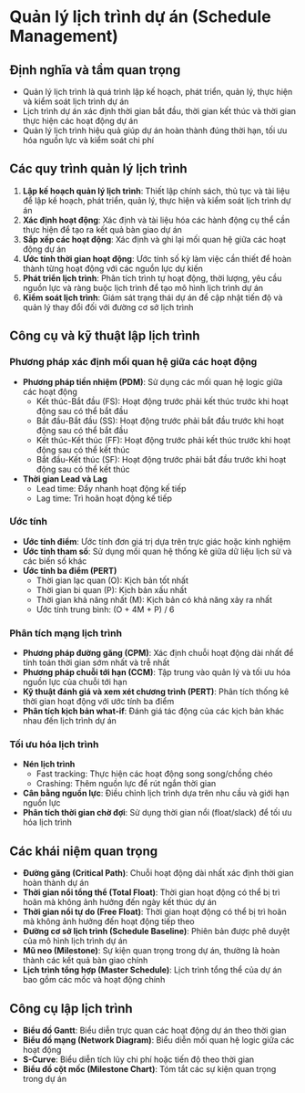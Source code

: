# Quản lý lịch trình dự án (Schedule Management)

## Định nghĩa và tầm quan trọng
- Quản lý lịch trình là quá trình lập kế hoạch, phát triển, quản lý, thực hiện và kiểm soát lịch trình dự án
- Lịch trình dự án xác định thời gian bắt đầu, thời gian kết thúc và thời gian thực hiện các hoạt động dự án
- Quản lý lịch trình hiệu quả giúp dự án hoàn thành đúng thời hạn, tối ưu hóa nguồn lực và kiểm soát chi phí

## Các quy trình quản lý lịch trình
1. **Lập kế hoạch quản lý lịch trình**: Thiết lập chính sách, thủ tục và tài liệu để lập kế hoạch, phát triển, quản lý, thực hiện và kiểm soát lịch trình dự án
2. **Xác định hoạt động**: Xác định và tài liệu hóa các hành động cụ thể cần thực hiện để tạo ra kết quả bàn giao dự án
3. **Sắp xếp các hoạt động**: Xác định và ghi lại mối quan hệ giữa các hoạt động dự án
4. **Ước tính thời gian hoạt động**: Ước tính số kỳ làm việc cần thiết để hoàn thành từng hoạt động với các nguồn lực dự kiến
5. **Phát triển lịch trình**: Phân tích trình tự hoạt động, thời lượng, yêu cầu nguồn lực và ràng buộc lịch trình để tạo mô hình lịch trình dự án
6. **Kiểm soát lịch trình**: Giám sát trạng thái dự án để cập nhật tiến độ và quản lý thay đổi đối với đường cơ sở lịch trình

## Công cụ và kỹ thuật lập lịch trình
### Phương pháp xác định mối quan hệ giữa các hoạt động
- **Phương pháp tiền nhiệm (PDM)**: Sử dụng các mối quan hệ logic giữa các hoạt động
  - Kết thúc-Bắt đầu (FS): Hoạt động trước phải kết thúc trước khi hoạt động sau có thể bắt đầu
  - Bắt đầu-Bắt đầu (SS): Hoạt động trước phải bắt đầu trước khi hoạt động sau có thể bắt đầu
  - Kết thúc-Kết thúc (FF): Hoạt động trước phải kết thúc trước khi hoạt động sau có thể kết thúc
  - Bắt đầu-Kết thúc (SF): Hoạt động trước phải bắt đầu trước khi hoạt động sau có thể kết thúc
- **Thời gian Lead và Lag**
  - Lead time: Đẩy nhanh hoạt động kế tiếp
  - Lag time: Trì hoãn hoạt động kế tiếp

### Ước tính
- **Ước tính điểm**: Ước tính đơn giá trị dựa trên trực giác hoặc kinh nghiệm
- **Ước tính tham số**: Sử dụng mối quan hệ thống kê giữa dữ liệu lịch sử và các biến số khác
- **Ước tính ba điểm (PERT)**
  - Thời gian lạc quan (O): Kịch bản tốt nhất
  - Thời gian bi quan (P): Kịch bản xấu nhất
  - Thời gian khả năng nhất (M): Kịch bản có khả năng xảy ra nhất
  - Ước tính trung bình: (O + 4M + P) / 6

### Phân tích mạng lịch trình
- **Phương pháp đường găng (CPM)**: Xác định chuỗi hoạt động dài nhất để tính toán thời gian sớm nhất và trễ nhất
- **Phương pháp chuỗi tới hạn (CCM)**: Tập trung vào quản lý và tối ưu hóa nguồn lực của chuỗi tới hạn
- **Kỹ thuật đánh giá và xem xét chương trình (PERT)**: Phân tích thống kê thời gian hoạt động với ước tính ba điểm
- **Phân tích kịch bản what-if**: Đánh giá tác động của các kịch bản khác nhau đến lịch trình dự án

### Tối ưu hóa lịch trình
- **Nén lịch trình**
  - Fast tracking: Thực hiện các hoạt động song song/chồng chéo
  - Crashing: Thêm nguồn lực để rút ngắn thời gian
- **Cân bằng nguồn lực**: Điều chỉnh lịch trình dựa trên nhu cầu và giới hạn nguồn lực
- **Phân tích thời gian chờ đợi**: Sử dụng thời gian nổi (float/slack) để tối ưu hóa lịch trình

## Các khái niệm quan trọng
- **Đường găng (Critical Path)**: Chuỗi hoạt động dài nhất xác định thời gian hoàn thành dự án
- **Thời gian nổi tổng thể (Total Float)**: Thời gian hoạt động có thể bị trì hoãn mà không ảnh hưởng đến ngày kết thúc dự án
- **Thời gian nổi tự do (Free Float)**: Thời gian hoạt động có thể bị trì hoãn mà không ảnh hưởng đến hoạt động tiếp theo
- **Đường cơ sở lịch trình (Schedule Baseline)**: Phiên bản được phê duyệt của mô hình lịch trình dự án
- **Mũ neo (Milestone)**: Sự kiện quan trọng trong dự án, thường là hoàn thành các kết quả bàn giao chính
- **Lịch trình tổng hợp (Master Schedule)**: Lịch trình tổng thể của dự án bao gồm các mốc và hoạt động chính

## Công cụ lập lịch trình
- **Biểu đồ Gantt**: Biểu diễn trực quan các hoạt động dự án theo thời gian
- **Biểu đồ mạng (Network Diagram)**: Biểu diễn mối quan hệ logic giữa các hoạt động
- **S-Curve**: Biểu diễn tích lũy chi phí hoặc tiến độ theo thời gian
- **Biểu đồ cột mốc (Milestone Chart)**: Tóm tắt các sự kiện quan trọng trong dự án 